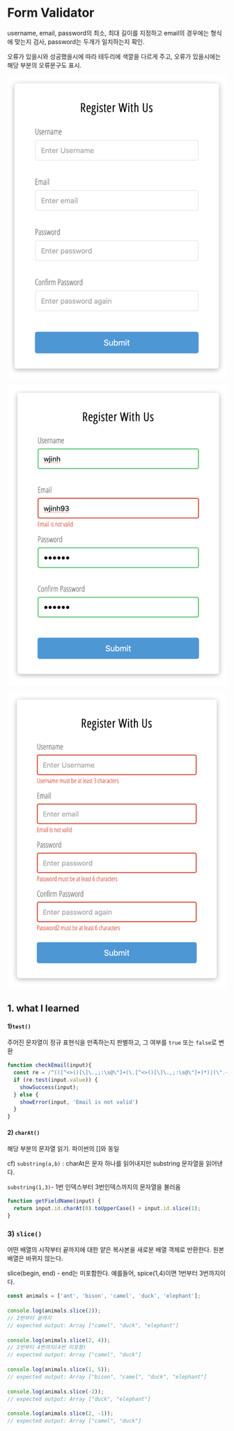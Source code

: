# Form Validator

username, email, password의 최소, 최대 길이를 지정하고 email의 경우에는 형식에 맞는지 검사, password는 두개가 일치하는지 확인. 

오류가 있을시와 성공했을시에 따라 테두리에 색깔을 다르게 주고, 오류가 있을시에는 해당 부분의 오류문구도 표시.

![image-20211212160119588](readme.assets/image-20211212160119588.png)

![image-20211212160556269](readme.assets/image-20211212160556269.png)

![image-20211212160614044](readme.assets/image-20211212160614044.png)

## 1. what I learned

#### 1)` test() `

주어진 문자열이 정규 표현식을 만족하는지 판별하고, 그 여부를 `true` 또는 `false`로 변환

```javascript
function checkEmail(input){
  const re = /^(([^<>()[\]\.,;:\s@\"]+(\.[^<>()[\]\.,;:\s@\"]+)*)|(\".+\"))@(([^<>()[\]\.,;:\s@\"]+\.)+[^<>()[\]\.,;:\s@\"]{2,})$/i;
  if (re.test(input.value)) {
    showSuccess(input);
  } else {
    showError(input, 'Email is not valid')
  }
}
```



#### 2) `charAt()`

해당 부분의 문자열 읽기. 파이썬의 []와 동일



cf) `substring(a,b)` : charAt은 문자 하나를 읽어내지만 substring 문자열을 읽어낸다.

   `substring(1,3)`- 1번 인덱스부터 3번인덱스까지의 문자열을 불러옴

```javascript
function getFieldName(input) {
  return input.id.charAt(0).toUpperCase() + input.id.slice(1);
}
```



### 3) `slice()`

어떤 배열의 시작부터 끝까지에 대한 얕은 복사본을 새로분 배열 객체로 반환한다. 원본 배열은 바뀌지 않는다.

slice(begin, end) - end는 미포함한다. 예를들어, spice(1,4)이면 1번부터 3번까지이다.

```javascript
const animals = ['ant', 'bison', 'camel', 'duck', 'elephant'];

console.log(animals.slice(2));
// 2번부터 끝까지
// expected output: Array ["camel", "duck", "elephant"]

console.log(animals.slice(2, 4));
// 2번부터 4번까지(4번 미포함)
// expected output: Array ["camel", "duck"]

console.log(animals.slice(1, 5));
// expected output: Array ["bison", "camel", "duck", "elephant"]

console.log(animals.slice(-2));
// expected output: Array ["duck", "elephant"]

console.log(animals.slice(2, -1));
// expected output: Array ["camel", "duck"]
```

